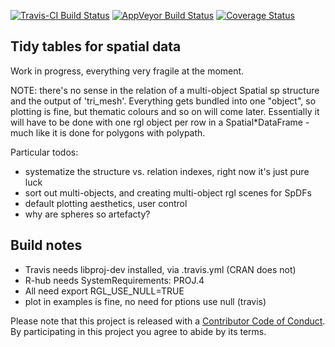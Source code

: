 
[![Travis-CI Build Status](https://travis-ci.org/r-gris/rangl.svg?branch=master)](https://travis-ci.org/r-gris/rangl) [![AppVeyor Build Status](https://ci.appveyor.com/api/projects/status/github/r-gris/rangl?branch=master&svg=true)](https://ci.appveyor.com/project/r-gris/rangl) [![Coverage Status](https://img.shields.io/codecov/c/github/r-gris/rangl/master.svg)](https://codecov.io/github/r-gris/rangl?branch=master)

<!-- README.md is generated from README.Rmd. Please edit that file -->
Tidy tables for spatial data
----------------------------

Work in progress, everything very fragile at the moment.

NOTE: there's no sense in the relation of a multi-object Spatial sp structure and the output of 'tri\_mesh'. Everything gets bundled into one "object", so plotting is fine, but thematic colours and so on will come later. Essentially it will have to be done with one rgl object per row in a Spatial\*DataFrame - much like it is done for polygons with polypath.

Particular todos:

-   systematize the structure vs. relation indexes, right now it's just pure luck
-   sort out multi-objects, and creating multi-object rgl scenes for SpDFs
-   default plotting aesthetics, user control
-   why are spheres so artefacty?

Build notes
-----------

-   Travis needs libproj-dev installed, via .travis.yml (CRAN does not)
-   R-hub needs SystemRequirements: PROJ.4
-   All need export RGL\_USE\_NULL=TRUE
-   plot in examples is fine, no need for ptions use null (travis)

Please note that this project is released with a [Contributor Code of Conduct](CONDUCT.md). By participating in this project you agree to abide by its terms.
